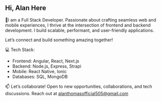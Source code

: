 ## Hi, Alan Here

<!--
**alanthomasdev/alanthomasdev** is a ✨ _special_ ✨ repository because its `README.md` (this file) appears on your GitHub profile.

Here are some ideas to get you started:

- 🔭 I’m currently working on ...
- 🌱 I’m currently learning ...
- 👯 I’m looking to collaborate on ...
- 🤔 I’m looking for help with ...
- 💬 Ask me about ...
- 📫 How to reach me: ...
- 😄 Pronouns: ...
- ⚡ Fun fact: ...
-->


🚀I am a Full Stack Developer. 
Passionate about crafting seamless web and mobile experiences, I thrive at the intersection of frontend and backend development. I build scalable, performant, and user-friendly applications.

Let’s connect and build something amazing together!

💻 Tech Stack:
- Frontend: Angular, React, Next.js
- Backend: Node.js, Express, Strapi
- Mobile: React Native, Ionic
- Databases: SQL, MongoDB

📫 Let’s collaborate!
Open to new opportunities, collaborations, and tech discussions. Reach out at alanthomasofficial505@gmail.com


